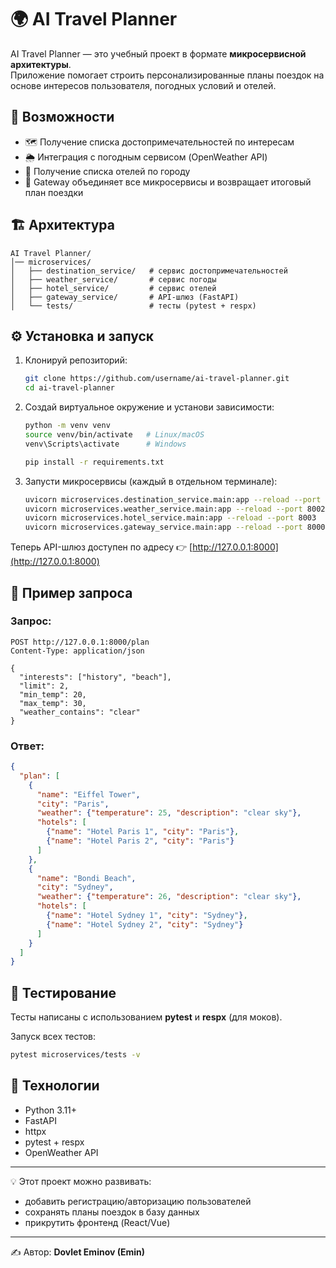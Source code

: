 # 🌍 AI Travel Planner

AI Travel Planner — это учебный проект в формате **микросервисной архитектуры**.  
Приложение помогает строить персонализированные планы поездок на основе интересов пользователя, погодных условий и отелей.

## 🚀 Возможности
- 🗺️ Получение списка достопримечательностей по интересам  
- 🌦️ Интеграция с погодным сервисом (OpenWeather API)  
- 🏨 Получение списка отелей по городу  
- 🔗 Gateway объединяет все микросервисы и возвращает итоговый план поездки  

## 🏗️ Архитектура
```
AI Travel Planner/
│── microservices/
│   ├── destination_service/   # сервис достопримечательностей
│   ├── weather_service/       # сервис погоды
│   ├── hotel_service/         # сервис отелей
│   ├── gateway_service/       # API-шлюз (FastAPI)
│   └── tests/                 # тесты (pytest + respx)
```

## ⚙️ Установка и запуск

1. Клонируй репозиторий:
   ```bash
   git clone https://github.com/username/ai-travel-planner.git
   cd ai-travel-planner
   ```

2. Создай виртуальное окружение и установи зависимости:
   ```bash
   python -m venv venv
   source venv/bin/activate   # Linux/macOS
   venv\Scripts\activate      # Windows

   pip install -r requirements.txt
   ```

3. Запусти микросервисы (каждый в отдельном терминале):
   ```bash
   uvicorn microservices.destination_service.main:app --reload --port 8001
   uvicorn microservices.weather_service.main:app --reload --port 8002
   uvicorn microservices.hotel_service.main:app --reload --port 8003
   uvicorn microservices.gateway_service.main:app --reload --port 8000
   ```

Теперь API-шлюз доступен по адресу 👉 [http://127.0.0.1:8000](http://127.0.0.1:8000)

## 📌 Пример запроса

### Запрос:
```http
POST http://127.0.0.1:8000/plan
Content-Type: application/json

{
  "interests": ["history", "beach"],
  "limit": 2,
  "min_temp": 20,
  "max_temp": 30,
  "weather_contains": "clear"
}
```

### Ответ:
```json
{
  "plan": [
    {
      "name": "Eiffel Tower",
      "city": "Paris",
      "weather": {"temperature": 25, "description": "clear sky"},
      "hotels": [
        {"name": "Hotel Paris 1", "city": "Paris"},
        {"name": "Hotel Paris 2", "city": "Paris"}
      ]
    },
    {
      "name": "Bondi Beach",
      "city": "Sydney",
      "weather": {"temperature": 26, "description": "clear sky"},
      "hotels": [
        {"name": "Hotel Sydney 1", "city": "Sydney"},
        {"name": "Hotel Sydney 2", "city": "Sydney"}
      ]
    }
  ]
}
```

## 🧪 Тестирование

Тесты написаны с использованием **pytest** и **respx** (для моков).  

Запуск всех тестов:
```bash
pytest microservices/tests -v
```

## 📄 Технологии
- Python 3.11+
- FastAPI
- httpx
- pytest + respx
- OpenWeather API

---

💡 Этот проект можно развивать:  
- добавить регистрацию/авторизацию пользователей  
- сохранять планы поездок в базу данных  
- прикрутить фронтенд (React/Vue)  

---
✍️ Автор: **Dovlet Eminov (Emin)**
